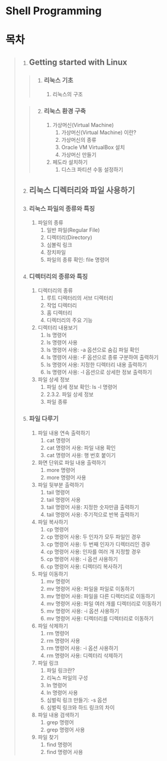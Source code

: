 Shell Programming
=================

# 목차
>1. ## Getting started with Linux
>>	1. ### 리눅스 기초
>>		1. 리눅스의 구조
>
>>	2. ### 리눅스 환경 구축
>>		1. 가상머신(Virtual Machine)
>>			1. 가상머신(Virtual Machine) 이란?
>>			2. 가상머신의 종류
>>			3. Oracle VM VirtualBox 설치
>>			4. 가상머신 만들기
>>		2. 페도라 설치하기
>>			1. 디스크 파티션 수동 설정하기
>
>2. ## 리눅스 디렉터리와 파일 사용하기
>	1. ### 리눅스 파일의 종류와 특징
>		1. 파일의 종류
>			1. 일반 파일(Regular File)
>			2. 디렉터리(Directory)
>			3. 심볼릭 링크
>			4. 장치파일
>			5. 파일의 종류 확인: file 명령어
>
>	2. ### 디렉터리의 종류와 특징
>		1. 디렉터리의 종류
>			1. 루트 디렉터리의 서브 디렉터리
>			2. 작업 디렉터리
>			3. 홈 디렉터리
>			4. 디렉터리의 주요 기능
>		2. 디렉터리 내용보기
>			1. ls 명령어
>			2. ls 명령어 사용
>			3. ls 명령어 사용: -a 옵션으로 숨김 파일 확인
>			4. ls 명령어 사용: -F 옵션으로 종류 구분하여 출력하기
>			5. ls 명령어 사용: 지정한 디렉터리 내용 출력하기
>			6. ls 명령어 사용: -l 옵션으로 상세한 정보 출력하기
>		3. 파일 상세 정보
>			1. 파일 상세 정보 확인: ls -l 명령어
>			2. 2.3.2. 파일 상세 정보
>			3. 파일 종류
>
>	3. ### 파일 다루기
>		1. 파일 내용 연속 출력하기
>			1. cat 명령어
>			2. cat 명령어 사용: 파일 내용 확인
>			3. cat 명령어 사용: 행 번호 붙이기
>		2. 화면 단위로 파일 내용 출력하기
>			1. more 명령어
>			2. more 명령어 사용
>		3. 파일 뒷부분 출력하기
>			1. tail 명령어
>			2. tail 명령어 사용
>			3. tail 명령어 사용: 지정한 숫자만큼 출력하기
>			4. tail 명령어 사용: 주기적으로 반복 출력하기
>		4. 파일 복사하기
>			1. cp 명령어
>			2. cp 명령어 사용: 두 인자가 모두 파일인 경우
>			3. cp 명령어 사용: 두 번째 인자가 디렉터리인 경우
>			4. cp 명령어  사용: 인자를 여러 개 지정할 경우
>			5. cp 명령어 사용: -i 옵션 사용하기
>			6. cp 명령어 사용: 디렉터리 복사하기
>		5. 파일 이동하기
>			1. mv 명령어
>			2. mv 명령어 사용: 파일을 파일로 이동하기
>			3. mv 명령어 사용: 파일을 다른 디렉터리로 이동하기
>			4. mv 명령어 사용: 파일 여러 개를 디렉터리로 이동하기
>			5. mv 명령어 사용: -i 옵션 사용하기
>			6. mv 명령어 사용: 디렉터리를 디렉터리로 이동하기
>		6. 파일 삭제하기
>			1. rm 명령어
>			2. rm 명령어 사용
>			3. rm 명령어 사용: -i 옵션 사용하기
>			4. rm 명령어 사용: 디렉터리 삭제하기
>		7. 파일 링크
>			1. 파일 링크란?
>			2. 리눅스 파일의 구성
>			3. ln 명령어
>			4. ln 명령어 사용
>			5. 심벌릭 링크 만들기: -s 옵션
>			6. 심벌릭 링크와 하드 링크의 차이
>		8. 파일 내용 검색하기
>			1. grep 명령어
>			2. grep 명령어 사용
>		9. 파일 찾기
>			1. find 명령어
>			2. find 명령어 사용
